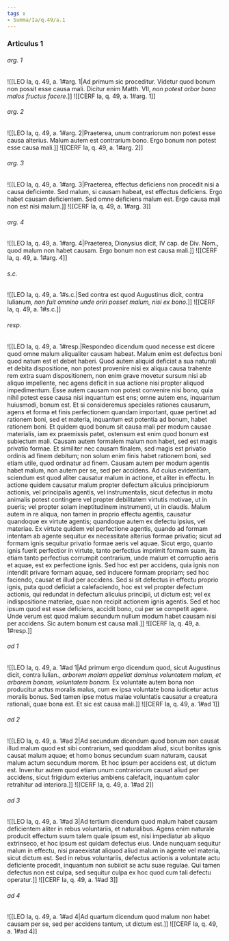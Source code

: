 ```yaml
---
tags : 
- Summa/Ia/q.49/a.1
---
```


### Articulus 1

###### arg. 1
![[LEO Ia, q. 49, a. 1#arg. 1|Ad primum sic proceditur. Videtur quod bonum non possit esse causa mali. Dicitur enim Matth. VII, *non potest arbor bona malos fructus facere*.]]
![[CERF Ia, q. 49, a. 1#arg. 1]]

###### arg. 2
![[LEO Ia, q. 49, a. 1#arg. 2|Praeterea, unum contrariorum non potest esse causa alterius. Malum autem est contrarium bono. Ergo bonum non potest esse causa mali.]]
![[CERF Ia, q. 49, a. 1#arg. 2]]

###### arg. 3
![[LEO Ia, q. 49, a. 1#arg. 3|Praeterea, effectus deficiens non procedit nisi a causa deficiente. Sed malum, si causam habeat, est effectus deficiens. Ergo habet causam deficientem. Sed omne deficiens malum est. Ergo causa mali non est nisi malum.]]
![[CERF Ia, q. 49, a. 1#arg. 3]]

###### arg. 4
![[LEO Ia, q. 49, a. 1#arg. 4|Praeterea, Dionysius dicit, IV cap. de Div. Nom., quod malum non habet causam. Ergo bonum non est causa mali.]]
![[CERF Ia, q. 49, a. 1#arg. 4]]

###### s.c.
![[LEO Ia, q. 49, a. 1#s.c.|Sed contra est quod Augustinus dicit, contra Iulianum, *non fuit omnino unde oriri posset malum, nisi ex bono*.]]
![[CERF Ia, q. 49, a. 1#s.c.]]

###### resp.
![[LEO Ia, q. 49, a. 1#resp.|Respondeo dicendum quod necesse est dicere quod omne malum aliqualiter causam habeat. Malum enim est defectus boni quod natum est et debet haberi. Quod autem aliquid deficiat a sua naturali et debita dispositione, non potest provenire nisi ex aliqua causa trahente rem extra suam dispositionem, non enim grave movetur sursum nisi ab aliquo impellente, nec agens deficit in sua actione nisi propter aliquod impedimentum. Esse autem causam non potest convenire nisi bono, quia nihil potest esse causa nisi inquantum est ens; omne autem ens, inquantum huiusmodi, bonum est. Et si consideremus speciales rationes causarum, agens et forma et finis perfectionem quandam important, quae pertinet ad rationem boni, sed et materia, inquantum est potentia ad bonum, habet rationem boni. Et quidem quod bonum sit causa mali per modum causae materialis, iam ex praemissis patet, ostensum est enim quod bonum est subiectum mali. Causam autem formalem malum non habet, sed est magis privatio formae. Et similiter nec causam finalem, sed magis est privatio ordinis ad finem debitum; non solum enim finis habet rationem boni, sed etiam utile, quod ordinatur ad finem. Causam autem per modum agentis habet malum, non autem per se, sed per accidens. Ad cuius evidentiam, sciendum est quod aliter causatur malum in actione, et aliter in effectu. In actione quidem causatur malum propter defectum alicuius principiorum actionis, vel principalis agentis, vel instrumentalis, sicut defectus in motu animalis potest contingere vel propter debilitatem virtutis motivae, ut in pueris; vel propter solam ineptitudinem instrumenti, ut in claudis. Malum autem in re aliqua, non tamen in proprio effectu agentis, causatur quandoque ex virtute agentis; quandoque autem ex defectu ipsius, vel materiae. Ex virtute quidem vel perfectione agentis, quando ad formam intentam ab agente sequitur ex necessitate alterius formae privatio; sicut ad formam ignis sequitur privatio formae aeris vel aquae. Sicut ergo, quanto ignis fuerit perfectior in virtute, tanto perfectius imprimit formam suam, ita etiam tanto perfectius corrumpit contrarium, unde malum et corruptio aeris et aquae, est ex perfectione ignis. Sed hoc est per accidens, quia ignis non intendit privare formam aquae, sed inducere formam propriam; sed hoc faciendo, causat et illud per accidens. Sed si sit defectus in effectu proprio ignis, puta quod deficiat a calefaciendo, hoc est vel propter defectum actionis, qui redundat in defectum alicuius principii, ut dictum est; vel ex indispositione materiae, quae non recipit actionem ignis agentis. Sed et hoc ipsum quod est esse deficiens, accidit bono, cui per se competit agere. Unde verum est quod malum secundum nullum modum habet causam nisi per accidens. Sic autem bonum est causa mali.]]
![[CERF Ia, q. 49, a. 1#resp.]]

###### ad 1
![[LEO Ia, q. 49, a. 1#ad 1|Ad primum ergo dicendum quod, sicut Augustinus dicit, contra Iulian., *arborem malam appellat dominus voluntatem malam, et arborem bonam, voluntatem bonam*. Ex voluntate autem bona non producitur actus moralis malus, cum ex ipsa voluntate bona iudicetur actus moralis bonus. Sed tamen ipse motus malae voluntatis causatur a creatura rationali, quae bona est. Et sic est causa mali.]]
![[CERF Ia, q. 49, a. 1#ad 1]]

###### ad 2
![[LEO Ia, q. 49, a. 1#ad 2|Ad secundum dicendum quod bonum non causat illud malum quod est sibi contrarium, sed quoddam aliud, sicut bonitas ignis causat malum aquae; et homo bonus secundum suam naturam, causat malum actum secundum morem. Et hoc ipsum per accidens est, ut dictum est. Invenitur autem quod etiam unum contrariorum causat aliud per accidens, sicut frigidum exterius ambiens calefacit, inquantum calor retrahitur ad interiora.]]
![[CERF Ia, q. 49, a. 1#ad 2]]

###### ad 3
![[LEO Ia, q. 49, a. 1#ad 3|Ad tertium dicendum quod malum habet causam deficientem aliter in rebus voluntariis, et naturalibus. Agens enim naturale producit effectum suum talem quale ipsum est, nisi impediatur ab aliquo extrinseco, et hoc ipsum est quidam defectus eius. Unde nunquam sequitur malum in effectu, nisi praeexistat aliquod aliud malum in agente vel materia, sicut dictum est. Sed in rebus voluntariis, defectus actionis a voluntate actu deficiente procedit, inquantum non subiicit se actu suae regulae. Qui tamen defectus non est culpa, sed sequitur culpa ex hoc quod cum tali defectu operatur.]]
![[CERF Ia, q. 49, a. 1#ad 3]]

###### ad 4
![[LEO Ia, q. 49, a. 1#ad 4|Ad quartum dicendum quod malum non habet causam per se, sed per accidens tantum, ut dictum est.]]
![[CERF Ia, q. 49, a. 1#ad 4]]

